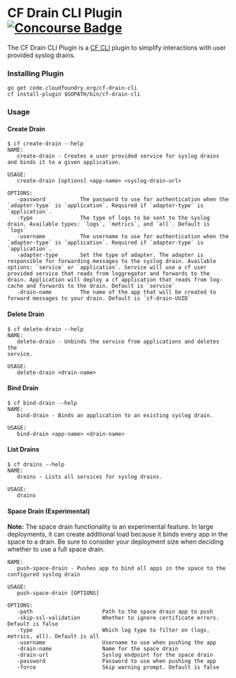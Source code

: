 CF Drain CLI Plugin
[![Concourse Badge][ci-badge]][ci-tests]
====================

The CF Drain CLI Plugin is a [CF CLI][cf-cli] plugin to simplify interactions
with user provided syslog drains.

### Installing Plugin

```
go get code.cloudfoundry.org/cf-drain-cli
cf install-plugin $GOPATH/bin/cf-drain-cli
```

### Usage

#### Create Drain
```
$ cf create-drain --help
NAME:
   create-drain - Creates a user provided service for syslog drains and binds it to a given application.

USAGE:
   create-drain [options] <app-name> <syslog-drain-url>

OPTIONS:
   -password           The password to use for authentication when the `adapter-type` is `application`. Required if `adapter-type` is `application`.
   -type               The type of logs to be sent to the syslog drain. Available types: `logs`, `metrics`, and `all`. Default is `logs`
   -username           The username to use for authentication when the `adapter-type` is `application`. Required if `adapter-type` is `application`.
   -adapter-type       Set the type of adapter. The adapter is responsible for forwarding messages to the syslog drain. Available options: `service` or `application`. Service will use a cf user provided service that reads from loggregator and forwards to the drain. Application will deploy a cf application that reads from log-cache and forwards to the drain. Default is `service`
   -drain-name         The name of the app that will be created to forward messages to your drain. Default is `cf-drain-UUID`
```

#### Delete Drain
```
$ cf delete-drain --help
NAME:
   delete-drain - Unbinds the service from applications and deletes the
service.

USAGE:
   delete-drain <drain-name>
```

#### Bind Drain
```
$ cf bind-drain --help
NAME:
   bind-drain - Binds an application to an existing syslog drain.

USAGE:
   bind-drain <app-name> <drain-name>
```

#### List Drains
```
$ cf drains --help
NAME:
   drains - Lists all services for syslog drains.

USAGE:
   drains
```

#### Space Drain (Experimental)

**Note:**
The space drain functionality is an experimental feature. In large
deployments, it can create additional load because it binds every app in the
space to a drain. Be sure to consider your deployment size when deciding
whether to use a full space drain.

```
NAME:
   push-space-drain - Pushes app to bind all apps in the space to the configured syslog drain

USAGE:
   push-space-drain [OPTIONS]

OPTIONS:
   -path                      Path to the space drain app to push
   -skip-ssl-validation       Whether to ignore certificate errors. Default is false
   -type                      Which log type to filter on (logs, metrics, all). Default is all
   -username                  Username to use when pushing the app
   -drain-name                Name for the space drain
   -drain-url                 Syslog endpoint for the space drain
   -password                  Password to use when pushing the app
   -force                     Skip warning prompt. Default is false
```

[cf-cli]: https://code.cloudfoundry.org/cli
[ci-badge]: https://loggregator.ci.cf-app.com/api/v1/pipelines/products/jobs/cf-drain-cli-tests/badge
[ci-tests]: https://loggregator.ci.cf-app.com/teams/main/pipelines/products/jobs/cf-drain-cli-tests
